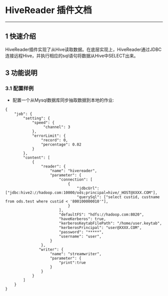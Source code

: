 
# HiveReader 插件文档


___



## 1 快速介绍

HiveReader插件实现了从Hive读取数据。在底层实现上，HiveReader通过JDBC连接远程Hive，并执行相应的sql语句将数据从Hive中SELECT出来。


## 3 功能说明

### 3.1 配置样例

* 配置一个从Mysql数据库同步抽取数据到本地的作业:

```
{
    "job": {
        "setting": {
            "speed": {
                 "channel": 3
            },
            "errorLimit": {
                "record": 0,
                "percentage": 0.02
            }
        },
        "content": [
            {
                "reader": {
					"name": "hivereader",
					"parameter": {
						"connection": [
							{
								"jdbcUrl": ["jdbc:hive2://hadoop.com:10000/ods;principal=hive/_HOST@XXXX.COM"],
								"querySql": ["select custid, custname from ods.test where custid < '800100000010'"],
							}
						],
						"defaultFS": "hdfs://hadoop.com:8020",
						"haveKerberos": true,
						"kerberosKeytabFilePath": "/home/user.keytab",
						"kerberosPrincipal": "user@XXXX.COM",
						"password": "*****",
						"username": "user",
					}
				},
               "writer": {
                    "name": "streamwriter",
                    "parameter": {
                        "print":true
                    }
                }
            }
        ]
    }
}

```


